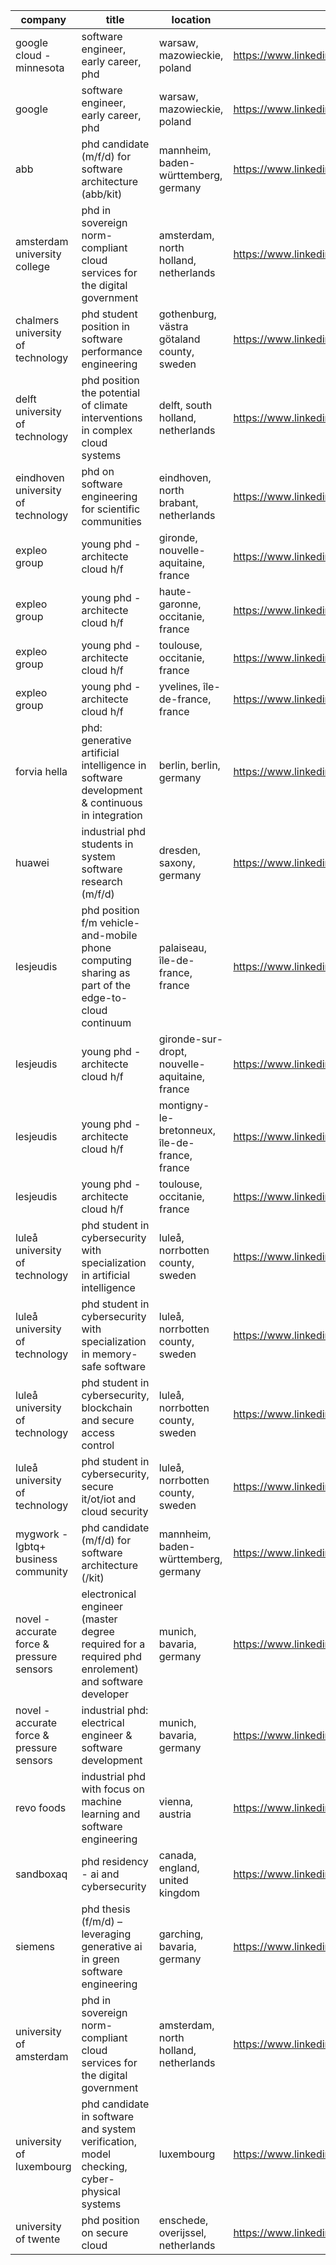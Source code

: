 |company|title|location|link|
|---|---|---|---|
|google cloud - minnesota|software engineer, early career, phd|warsaw, mazowieckie, poland|https://www.linkedin.com/jobs/view/3968291425|
|google|software engineer, early career, phd|warsaw, mazowieckie, poland|https://www.linkedin.com/jobs/view/3872972128|
|abb|phd candidate (m/f/d) for software architecture (abb/kit)|mannheim, baden-württemberg, germany|https://www.linkedin.com/jobs/view/3977098304|
|amsterdam university college|phd in sovereign norm-compliant cloud services for the digital government|amsterdam, north holland, netherlands|https://www.linkedin.com/jobs/view/3944640558|
|chalmers university of technology|phd student position in software performance engineering|gothenburg, västra götaland county, sweden|https://www.linkedin.com/jobs/view/3920161469|
|delft university of technology|phd position the potential of climate interventions in complex cloud systems|delft, south holland, netherlands|https://www.linkedin.com/jobs/view/3955675112|
|eindhoven university of technology|phd on software engineering for scientific communities|eindhoven, north brabant, netherlands|https://www.linkedin.com/jobs/view/3952221364|
|expleo group|young phd - architecte cloud h/f|gironde, nouvelle-aquitaine, france|https://www.linkedin.com/jobs/view/3902057668|
|expleo group|young phd - architecte cloud h/f|haute-garonne, occitanie, france|https://www.linkedin.com/jobs/view/3952848201|
|expleo group|young phd - architecte cloud h/f|toulouse, occitanie, france|https://www.linkedin.com/jobs/view/3954345654|
|expleo group|young phd - architecte cloud h/f|yvelines, île-de-france, france|https://www.linkedin.com/jobs/view/3869643279|
|forvia hella|phd: generative artificial intelligence in software development & continuous in integration|berlin, berlin, germany|https://www.linkedin.com/jobs/view/3926316074|
|huawei|industrial phd students in system software research (m/f/d)|dresden, saxony, germany|https://www.linkedin.com/jobs/view/3664562551|
|lesjeudis|phd position f/m vehicle-and-mobile phone computing sharing as part of the edge-to-cloud continuum|palaiseau, île-de-france, france|https://www.linkedin.com/jobs/view/3974353386|
|lesjeudis|young phd - architecte cloud h/f|gironde-sur-dropt, nouvelle-aquitaine, france|https://www.linkedin.com/jobs/view/3974352141|
|lesjeudis|young phd - architecte cloud h/f|montigny-le-bretonneux, île-de-france, france|https://www.linkedin.com/jobs/view/3974350873|
|lesjeudis|young phd - architecte cloud h/f|toulouse, occitanie, france|https://www.linkedin.com/jobs/view/3974359461|
|luleå university of technology|phd student in cybersecurity with specialization in artificial intelligence|luleå, norrbotten county, sweden|https://www.linkedin.com/jobs/view/3950338050|
|luleå university of technology|phd student in cybersecurity with specialization in memory-safe software|luleå, norrbotten county, sweden|https://www.linkedin.com/jobs/view/3950337124|
|luleå university of technology|phd student in cybersecurity, blockchain and secure access control|luleå, norrbotten county, sweden|https://www.linkedin.com/jobs/view/3952003132|
|luleå university of technology|phd student in cybersecurity, secure it/ot/iot and cloud security|luleå, norrbotten county, sweden|https://www.linkedin.com/jobs/view/3952089458|
|mygwork - lgbtq+ business community|phd candidate (m/f/d) for software architecture (/kit)|mannheim, baden-württemberg, germany|https://www.linkedin.com/jobs/view/3961839075|
|novel - accurate force & pressure sensors|electronical engineer  (master degree required for a required phd enrolement) and software developer|munich, bavaria, germany|https://www.linkedin.com/jobs/view/3812329057|
|novel - accurate force & pressure sensors|industrial phd: electrical engineer & software development|munich, bavaria, germany|https://www.linkedin.com/jobs/view/3970209922|
|revo foods|industrial phd with focus on machine learning and software engineering|vienna, austria|https://www.linkedin.com/jobs/view/3977825877|
|sandboxaq|phd residency - ai and cybersecurity|canada, england, united kingdom|https://www.linkedin.com/jobs/view/3948743427|
|siemens|phd thesis (f/m/d) – leveraging generative ai in green software engineering|garching, bavaria, germany|https://www.linkedin.com/jobs/view/3955852566|
|university of amsterdam|phd in sovereign norm-compliant cloud services for the digital government|amsterdam, north holland, netherlands|https://www.linkedin.com/jobs/view/3943508742|
|university of luxembourg|phd candidate in software and system verification, model checking, cyber-physical systems|luxembourg|https://www.linkedin.com/jobs/view/3892890325|
|university of twente|phd position on secure cloud|enschede, overijssel, netherlands|https://www.linkedin.com/jobs/view/3949164023|